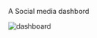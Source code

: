 A Social media dashbord 

![dashboard](https://github.com/nandakishor-v/SocialMedia-Dashbord/assets/78819133/2ad7ab02-3bde-47dd-9aef-410a57b49f62)
